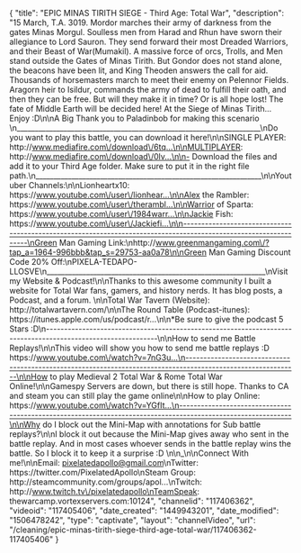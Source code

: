 {
    "title": "EPIC MINAS TIRITH SIEGE - Third Age: Total War",
    "description": "15 March, T.A. 3019.  Mordor marches their army of darkness from the gates Minas Morgul.  Soulless men from Harad and Rhun have sworn their allegiance to Lord Sauron.  They send forward their most Dreaded Warriors, and their Beast of War(Mumakil).  A massive force of orcs, Trolls, and Men stand outside the Gates of Minas Tirith.  But Gondor does not stand alone, the beacons have been lit, and King Theoden answers the call for aid.  Thousands of horsemasters march to meet their enemy on Pelennor Fields.  Aragorn heir to Isildur, commands the army of dead to fulfill their oath, and then they can be free.  But will they make it in time?  Or is all hope lost!  The fate of Middle Earth will be decided here!  At the Siege of Minas Tirith...  Enjoy :D\n\nA Big Thank you to Paladinbob for making this scenario \n____________________________________________________________________\nDo you want to play this battle, you can download it here!\n\nSINGLE PLAYER: http:\/\/www.mediafire.com\/download\/6tq...\n\nMULTIPLAYER: http:\/\/www.mediafire.com\/download\/0lv...\n\n- Download the files and add it to your Third Age  folder.  Make sure to put it in the right file path.\n_______________________________________________________________\n\nYoutuber Channels:\n\nLionheartx10: https:\/\/www.youtube.com\/user\/lionhear...\n\nAlex the Rambler: https:\/\/www.youtube.com\/user\/therambl...\n\nWarrior of Sparta: https:\/\/www.youtube.com\/user\/1984warr...\n\nJackie Fish: https:\/\/www.youtube.com\/user\/Jackiefi...\n\n-----------------------------------------------------------------------------------------------------------------\nGreen Man Gaming Link:\nhttp:\/\/www.greenmangaming.com\/?tap_a=1964-996bbb&tap_s=29753-aa0a78\n\nGreen Man Gaming Discount Code 20% Off:\nPIXELA-TEDAPO-LLOSVE\n_____________________________________________________________\nVisit my Website & Podcast!\n\nThanks to this awesome community I built a website for Total War fans, gamers, and history nerds.  It has blog posts, a Podcast, and a forum.  \n\nTotal War Tavern (Website): http:\/\/totalwartavern.com\/\n\nThe Round Table (Podcast-itunes): https:\/\/itunes.apple.com\/us\/podcast\/r...\n\n*Be sure to give the podcast 5 Stars :D\n-------------------------------------------------------------------------------------------------------------\n\nHow to send me Battle Replays!\n\nThis video will show you how to send me battle replays :D https:\/\/www.youtube.com\/watch?v=7nG3u...\n-------------------------------------------------------------------------------------------------------------\n\nHow to play Medieval 2 Total War & Rome Total War Online!\n\nGamespy Servers are down, but there is still hope.  Thanks to CA and steam you can still play the game online\n\nHow to play Online: https:\/\/www.youtube.com\/watch?v=YGfIt...\n-------------------------------------------------------------------------------------------------------------\n\nWhy do I block out the Mini-Map with annotations for Sub battle replays?\n\nI block it out because the Mini-Map gives away who sent in the battle replay.  And in most cases whoever sends in the battle replay wins the battle.  So I block it to keep it a surprise :D  \n\n_\n\nConnect With me!\n\nEmail: pixelatedapollo@gmail.com\nTwitter: https:\/\/twitter.com\/PixelatedApollo\nSteam Group:  http:\/\/steamcommunity.com\/groups\/apol...\nTwitch: http:\/\/www.twitch.tv\/pixelatedapollo\nTeamSpeak: thewarcamp.vortexservers.com:10124",
    "channelid": "117406362",
    "videoid": "117405406",
    "date_created": "1449943201",
    "date_modified": "1506478242",
    "type": "captivate",
    "layout": "channelVideo",
    "url": "\/cleaning\/epic-minas-tirith-siege-third-age-total-war\/117406362-117405406"
}